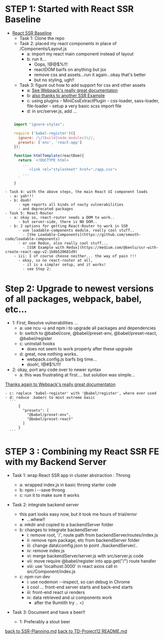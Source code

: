 # STEP 1: Started with React SSR Baseline

  - [React SSR Baseline](https://github.com/alexnm/react-ssr/tree/basic)
    - Task 1: Clone the repo
    - Task 2: placed my react components in place of /Components/Layout.js
      - a: import my react main component instead of layout
      - b: run it...
        - Oops, !@@$%!!!
        - reactDOM barfs on anything but jsx
        - remove css and assets...run it again...okay that's better
        - but no styling, ugh!!
    - Task 3: figure out how to add support for css and other assets
      - a: [See Webpack's really great documentaton](https://webpack.js.org/concepts)
      - b: [also thanks to another SSR Example](https://medium.com/@benlu/ssr-with-create-react-app-v2-1b8b520681d9)
      - c: using plugins
            - MiniCssExtractPlugin
            - css-loader, sass-loader, file-loader
            - setup a very basic scss import file
      - d: in src/server.js, add ...
```javascript

    import "ignore-styles";

    require ('babel-register')({
      ignore: /\/(build|node_modules)\//,
      presets: ['env', 'react-app']
    });

    function htmlTemplate(reactDom){
      return `<!DOCTYPE html>
        ...                  
           <link rel="stylesheet" href="./app.css">
        ...
      `
    }

```
    - Task 4: with the above steps, the main React UI component loads
      - a: yah!!!
      - b: dooh!
          - npm reports all kinds of nasty vulnerabilities
          - and deprecated packages
    - Task 5: React-Router
      - a: okay so, react-router needs a DOM to work..
          - but server-side, there is NO DOM..
      - b: 2 options for getting React-Router to work in SSR
          - use loadable-components module, really cool stuff..
            - [the Loadable-Components](https://github.com/smooth-code/loadable-components)
          - or use Redux, also really cool stuff...
            - [SSR Example with Redux](https://medium.com/@benlu/ssr-with-create-react-app-v2-1b8b520681d9)
        - iii: I of course choose neither... the way of pain !!!
          - okay, so no react-router at all,
            - it is a simpler setup, and it works!  
            - see Step 2:

# Step 2: Upgrade to newest versions of all packages, webpack, babel, etc...

  - 1: First, Resolve vulnerabilities ...
    - a: use ncu -u and npm i to upgrade all packages and dependencies
    - b: switch to @babel/core, @babel/preset-env, @babel/preset-react, @babel/register
    - c: uninstall hooks
      - does not seem to work properly after these upgrade
    - d: great, now nothing works..
      - webpack.config.js barfs big time...
      - dooh!, !@#$%!!!!
  - 2: okay, port any code over to newer syntax
    - a: this was frustrating at first.... but solution was simple...

[Thanks again to Webpack's really great documentaton](https://webpack.js.org/concepts)

    - c: replace 'babel-register' with '@babel/register', where ever used
    - d: reduce .baberc to most extreme basic
      ```
          {
            "presets": [
              "@babel/preset-env",
              "@babel/preset-react"
            ]
          }
      ```

# STEP 3 : Combining my React SSR FE with my Backend Server

  - Task 1: wrap React SSR app in cluster abstraction : Throng
    - a: wrapped index.js in basic throng starter code
    - b: npm i --save throng  
    - c: run it to make sure it works

  - Task 2: integrate backend server
    - this part looks easy now, but it took me hours of trial/error
      - ...whew!!
    - a: mkdir and copied to a backendServer folder
    - b: changes to integrate backendServer
      - i: remove root, '/', route path from backendServer/routes/index.js
      - ii: remove npm package, etc from backendServer folder
      - iii: change data\comfig.json to point ./backendServer/..
      - iv: remove index.js
      - vi: merge backendServer/server.js with src/server.js code
      - vii: move require @babel/register into app.get("/") route handler
      - viii: use 'localhost:3000' in react axios call in src/Component/index.js  
    - c: npm run dev
      - i: use nodemon --inspect, so can debug in Chrome
      - ii cool ... front-end server starts and back-end starts
      - iii: front-end react ui renders
      - iv: data retrieved and ui components work
        - after the 9umtith try .. =)

  - Task 3: Document and have a beer!!
    - 1: Preferably a stout beer

  [back to SSR-Planning.md](./SSR-Planning.md)
  [back to TD-Project12 README.md](./README.md)
